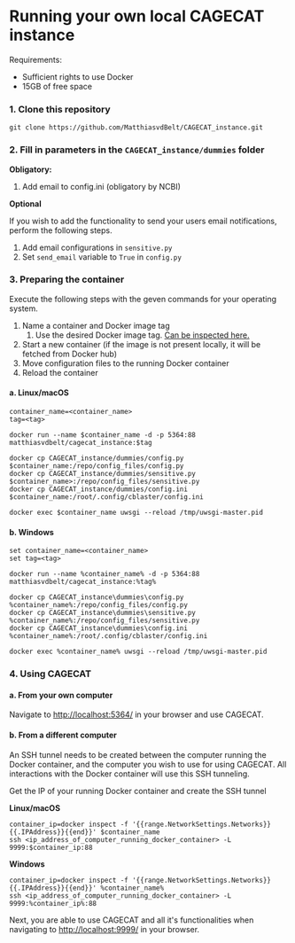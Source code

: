 # Running your own local CAGECAT instance

Requirements:
- Sufficient rights to use Docker
- 15GB of free space


### 1. Clone this repository
```
git clone https://github.com/MatthiasvdBelt/CAGECAT_instance.git
```

### 2. Fill in parameters in the ```CAGECAT_instance/dummies``` folder
**Obligatory:**
1. Add email to config.ini (obligatory by NCBI)


**Optional**

If you wish to add the functionality to send your users email notifications, perform the following steps.

1. Add email configurations in ```sensitive.py```
2. Set ```send_email``` variable to ```True``` in ```config.py```


### 3. Preparing the container
Execute the following steps with the geven commands for your operating system.

1. Name a container and Docker image tag
   1. Use the desired Docker image tag. [Can be inspected here.](https://hub.docker.com/repository/docker/matthiasvdbelt/cagecat_instance/general)
2. Start a new container (if the image is not present locally, it will be fetched from Docker hub) 
3. Move configuration files to the running Docker container
4. Reload the container

#### a. Linux/macOS

```
container_name=<container_name>
tag=<tag>

docker run --name $container_name -d -p 5364:88 matthiasvdbelt/cagecat_instance:$tag

docker cp CAGECAT_instance/dummies/config.py $container_name:/repo/config_files/config.py
docker cp CAGECAT_instance/dummies/sensitive.py $container_name>:/repo/config_files/sensitive.py
docker cp CAGECAT_instance/dummies/config.ini $container_name:/root/.config/cblaster/config.ini

docker exec $container_name uwsgi --reload /tmp/uwsgi-master.pid
```


#### b. Windows
```
set container_name=<container_name>
set tag=<tag>

docker run --name %container_name% -d -p 5364:88 matthiasvdbelt/cagecat_instance:%tag%

docker cp CAGECAT_instance\dummies\config.py %container_name%:/repo/config_files/config.py
docker cp CAGECAT_instance\dummies\sensitive.py %container_name%:/repo/config_files/sensitive.py
docker cp CAGECAT_instance\dummies\config.ini %container_name%:/root/.config/cblaster/config.ini

docker exec %container_name% uwsgi --reload /tmp/uwsgi-master.pid
```


### 4. Using CAGECAT

#### a. From your own computer
Navigate to [http://localhost:5364/](http://localhost:5364/) in your browser and use CAGECAT.

#### b. From a different computer
An SSH tunnel needs to be created between the computer running the Docker container, and the computer you wish to use for using CAGECAT. All interactions with the Docker container will use this SSH tunneling.

Get the IP of your running Docker container and create the SSH tunnel 


**Linux/macOS**
```
container_ip=docker inspect -f '{{range.NetworkSettings.Networks}}{{.IPAddress}}{{end}}' $container_name
ssh <ip_address_of_computer_running_docker_container> -L 9999:$container_ip:88
```

**Windows**
```
container_ip=docker inspect -f '{{range.NetworkSettings.Networks}}{{.IPAddress}}{{end}}' %container_name%
ssh <ip_address_of_computer_running_docker_container> -L 9999:%container_ip%:88
```

Next, you are able to use CAGECAT and all it's functionalities when navigating to [http://localhost:9999/](http://localhost:9999/) in your browser.
